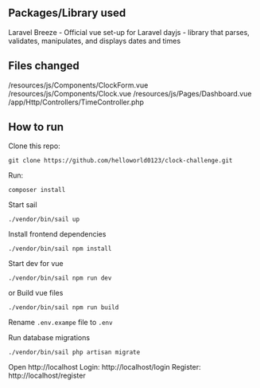 
  
  

## Packages/Library used

Laravel Breeze - Official vue set-up for Laravel
dayjs - library that parses, validates, manipulates, and displays dates and times

## Files changed

/resources/js/Components/ClockForm.vue
/resources/js/Components/Clock.vue
/resources/js/Pages/Dashboard.vue
/app/Http/Controllers/TimeController.php

  

## How to run
Clone this repo:

    git clone https://github.com/helloworld0123/clock-challenge.git

Run:

    composer install

Start sail

    ./vendor/bin/sail up

Install frontend dependencies

    ./vendor/bin/sail npm install


Start dev for vue

    ./vendor/bin/sail npm run dev

or Build vue files

    ./vendor/bin/sail npm run build

Rename `.env.exampe` file to `.env`

Run database migrations
    
    ./vendor/bin/sail php artisan migrate

Open http://localhost
Login: http://localhost/login
Register: http://localhost/register
